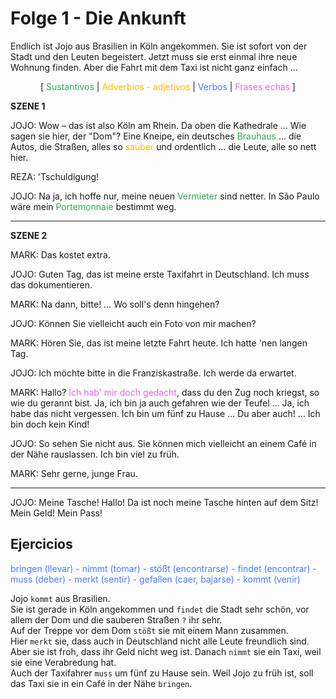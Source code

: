 # Folge 1 - Die Ankunft

Endlich ist Jojo aus Brasilien in Köln angekommen. Sie ist sofort von der Stadt und den Leuten begeistert. Jetzt muss sie erst einmal ihre neue Wohnung finden. Aber die Fahrt mit dem Taxi ist nicht ganz einfach ...

<center>
[ <span style="color:#32a852">Sustantivos</span> |
<span style="color:#fcba03">Adverbios - adjetivos</span> |
<span style="color:#4c7bfc">Verbos</span> |
<span style="color:#dc6dde">Frases echas</span> ]
</center>

**SZENE 1**

JOJO:
Wow – das ist also Köln am Rhein. Da oben die Kathedrale ... Wie sagen sie hier, der "Dom"? Eine Kneipe, ein deutsches <span style="color:#32a852">Brauhaus</span> ... die Autos, die Straßen, alles so <span style="color:#fcba03">sauber</span> und ordentlich … die Leute, alle so nett hier.

REZA:
'Tschuldigung!

JOJO:
Na ja, ich hoffe nur, meine neuen <span style="color:#32a852">Vermieter</span> sind netter. In São Paulo wäre mein <span style="color:#32a852">Portemonnaie</span> bestimmt weg.

<hr>

**SZENE 2**

MARK:
Das kostet extra.

JOJO:
Guten Tag, das ist meine erste Taxifahrt in Deutschland. Ich muss das dokumentieren.

MARK:
Na dann, bitte! … Wo soll's denn hingehen?

JOJO:
Können Sie vielleicht auch ein Foto von mir machen?

MARK:
Hören Sie, das ist meine letzte Fahrt heute. Ich hatte 'nen langen Tag.

JOJO:
Ich möchte bitte in die Franziskastraße. Ich werde da erwartet.

MARK:
Hallo? <span style="color:#dc6dde">Ich hab' mir doch gedacht</span>, dass du den Zug noch kriegst, so wie du gerannt bist. Ja, ich bin ja auch gefahren wie der Teufel​​​​​​​ … Ja, ich habe das nicht vergessen. Ich bin um fünf zu Hause … Du aber auch! … Ich bin doch kein Kind!

JOJO:
So sehen Sie nicht aus. Sie können mich vielleicht an einem Café in der Nähe rauslassen.
Ich bin viel zu früh.

MARK:
Sehr gerne, junge Frau.

<hr>

JOJO:
Meine Tasche! Hallo! Da ist noch meine Tasche hinten auf dem Sitz! Mein Geld! Mein Pass!

## Ejercicios

<span style="color:#4c7bfc">bringen (llevar) - nimmt (tomar) - stößt (encontrarse) - findet (encontrar) - muss (deber) - merkt (sentir) - gefallen (caer, bajarse) - kommt (venir)</span>

Jojo `kommt` aus Brasilien. <br> Sie ist gerade in Köln angekommen und `findet` die Stadt sehr schön, vor allem der Dom und die sauberen Straßen `?` ihr sehr. <br> Auf der Treppe vor dem Dom `stößt` sie mit einem Mann zusammen. <br> Hier `merkt` sie, dass auch in Deutschland nicht alle Leute freundlich sind. <br> Aber sie ist froh, dass ihr Geld nicht weg ist. Danach `nimmt` sie ein Taxi, weil sie eine Verabredung hat. <br> Auch der Taxifahrer `muss` um fünf zu Hause sein. Weil Jojo zu früh ist, soll das Taxi sie in ein Café in der Nähe `bringen`.
